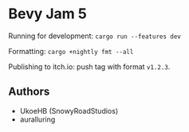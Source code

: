 # Bevy Jam 5

Running for development: `cargo run --features dev`

Formatting: `cargo +nightly fmt --all`

Publishing to itch.io: push tag with format `v1.2.3`.


## Authors

- UkoeHB (SnowyRoadStudios)
- auralluring
